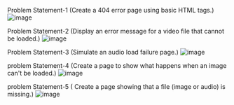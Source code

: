 Problem Statement-1 (Create a 404 error page using basic HTML tags.)
![image](https://github.com/user-attachments/assets/9da2dae6-78fb-44fa-b33b-97c73d4c59b5)

Problem Statement-2 (Display an error message for a video file that cannot be loaded.)
![image](https://github.com/user-attachments/assets/66b95e9e-3b04-401c-8537-cbaa4ab256fc)

Problem Statement-3 (Simulate an audio load failure page.)
![image](https://github.com/user-attachments/assets/91ea0275-29e5-4329-9f38-84c08ea01046)

problem Statement-4 (Create a page to show what happens when an image can't be loaded.)
![image](https://github.com/user-attachments/assets/8461e3b6-496f-4653-994b-69716f75afe2)

problem Statement-5  ( Create a page showing that a file (image or audio) is missing.)
![image](https://github.com/user-attachments/assets/1ba1c3c2-a54f-4739-acc2-e0f76c2d19c6)
